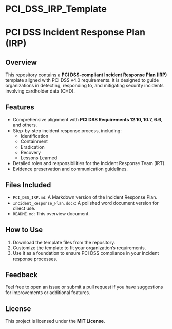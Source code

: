 # PCI_DSS_IRP_Template
# PCI DSS Incident Response Plan (IRP)

## Overview
This repository contains a **PCI DSS-compliant Incident Response Plan (IRP)** template aligned with PCI DSS v4.0 requirements. It is designed to guide organizations in detecting, responding to, and mitigating security incidents involving cardholder data (CHD).

## Features
- Comprehensive alignment with **PCI DSS Requirements 12.10, 10.7, 6.6**, and others.
- Step-by-step incident response process, including:
  - Identification
  - Containment
  - Eradication
  - Recovery
  - Lessons Learned
- Detailed roles and responsibilities for the Incident Response Team (IRT).
- Evidence preservation and communication guidelines.

## Files Included
- `PCI_DSS_IRP.md`: A Markdown version of the Incident Response Plan.
- `Incident_Response_Plan.docx`: A polished word document version for direct use.
- `README.md`: This overview document.

## How to Use
1. Download the template files from the repository.
2. Customize the template to fit your organization’s requirements.
3. Use it as a foundation to ensure PCI DSS compliance in your incident response processes.

## Feedback
Feel free to open an issue or submit a pull request if you have suggestions for improvements or additional features.

## License
This project is licensed under the **MIT License**.
